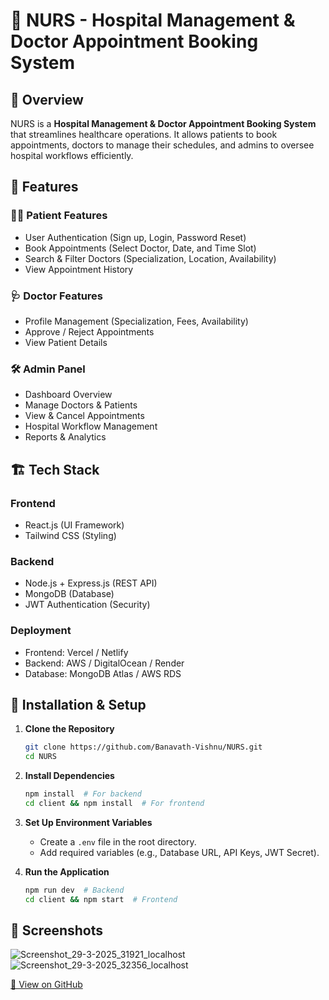 # 🏥 NURS - Hospital Management & Doctor Appointment Booking System

## 📌 Overview
NURS is a **Hospital Management & Doctor Appointment Booking System** that streamlines healthcare operations. It allows patients to book appointments, doctors to manage their schedules, and admins to oversee hospital workflows efficiently.

## 🚀 Features
### **👩‍⚕️ Patient Features**
- User Authentication (Sign up, Login, Password Reset)
- Book Appointments (Select Doctor, Date, and Time Slot)
- Search & Filter Doctors (Specialization, Location, Availability)
- View Appointment History

### **🩺 Doctor Features**
- Profile Management (Specialization, Fees, Availability)
- Approve / Reject Appointments
- View Patient Details

### **🛠️ Admin Panel**
- Dashboard Overview
- Manage Doctors & Patients
- View & Cancel Appointments
- Hospital Workflow Management
- Reports & Analytics

## 🏗️ Tech Stack
### **Frontend**
- React.js (UI Framework)
- Tailwind CSS  (Styling)

### **Backend**
- Node.js + Express.js (REST API)
- MongoDB (Database)
- JWT Authentication (Security)

### **Deployment**
- Frontend: Vercel / Netlify
- Backend: AWS / DigitalOcean / Render
- Database: MongoDB Atlas / AWS RDS

## 🔧 Installation & Setup
1. **Clone the Repository**
   ```sh
   git clone https://github.com/Banavath-Vishnu/NURS.git
   cd NURS
   ```
2. **Install Dependencies**
   ```sh
   npm install  # For backend
   cd client && npm install  # For frontend
   ```
3. **Set Up Environment Variables**
   - Create a `.env` file in the root directory.
   - Add required variables (e.g., Database URL, API Keys, JWT Secret).

4. **Run the Application**
   ```sh
   npm run dev  # Backend
   cd client && npm start  # Frontend
   ```

## 📸 Screenshots
![Screenshot_29-3-2025_31921_localhost](https://github.com/user-attachments/assets/da2a86bd-5a0b-45c6-a5f3-cd1e4f03cff5)
![Screenshot_29-3-2025_32356_localhost](https://github.com/user-attachments/assets/f5c8b504-5907-42a6-94a8-5e6fcec9102e)


[🔗 View on GitHub](https://github.com/Banavath-Vishnu/NURS)
